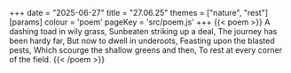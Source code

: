 +++
date = "2025-06-27"
title = "27.06.25"
themes = ["nature", "rest"]
[params]
  colour = 'poem'
  pageKey = 'src/poem.js'
+++
{{< poem >}}
A dashing toad in wily grass,
Sunbeaten striking up a deal,
The journey has been hardy far,
But now to dwell in underoots,
Feasting upon the blasted pests,
Which scourge the shallow greens and then,
To rest at every corner of the field.
{{< /poem >}}